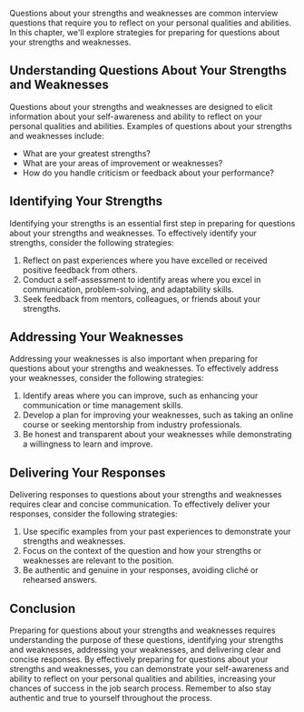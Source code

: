 
Questions about your strengths and weaknesses are common interview questions that require you to reflect on your personal qualities and abilities. In this chapter, we'll explore strategies for preparing for questions about your strengths and weaknesses.

Understanding Questions About Your Strengths and Weaknesses
-----------------------------------------------------------

Questions about your strengths and weaknesses are designed to elicit information about your self-awareness and ability to reflect on your personal qualities and abilities. Examples of questions about your strengths and weaknesses include:

* What are your greatest strengths?
* What are your areas of improvement or weaknesses?
* How do you handle criticism or feedback about your performance?

Identifying Your Strengths
--------------------------

Identifying your strengths is an essential first step in preparing for questions about your strengths and weaknesses. To effectively identify your strengths, consider the following strategies:

1. Reflect on past experiences where you have excelled or received positive feedback from others.
2. Conduct a self-assessment to identify areas where you excel in communication, problem-solving, and adaptability skills.
3. Seek feedback from mentors, colleagues, or friends about your strengths.

Addressing Your Weaknesses
--------------------------

Addressing your weaknesses is also important when preparing for questions about your strengths and weaknesses. To effectively address your weaknesses, consider the following strategies:

1. Identify areas where you can improve, such as enhancing your communication or time management skills.
2. Develop a plan for improving your weaknesses, such as taking an online course or seeking mentorship from industry professionals.
3. Be honest and transparent about your weaknesses while demonstrating a willingness to learn and improve.

Delivering Your Responses
-------------------------

Delivering responses to questions about your strengths and weaknesses requires clear and concise communication. To effectively deliver your responses, consider the following strategies:

1. Use specific examples from your past experiences to demonstrate your strengths and weaknesses.
2. Focus on the context of the question and how your strengths or weaknesses are relevant to the position.
3. Be authentic and genuine in your responses, avoiding cliché or rehearsed answers.

Conclusion
----------

Preparing for questions about your strengths and weaknesses requires understanding the purpose of these questions, identifying your strengths and weaknesses, addressing your weaknesses, and delivering clear and concise responses. By effectively preparing for questions about your strengths and weaknesses, you can demonstrate your self-awareness and ability to reflect on your personal qualities and abilities, increasing your chances of success in the job search process. Remember to also stay authentic and true to yourself throughout the process.
